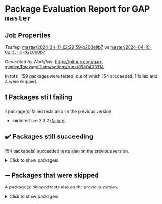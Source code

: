 # Package Evaluation Report for GAP `master`

## Job Properties

*Testing:* [master/2024-04-11-02:29:59-b200e0b7](https://github.com/gap-system/PackageDistro/blob/data/reports/master/2024-04-11-02:29:59-b200e0b7) vs [master/2024-04-10-02:33:19-b200e0b7](https://github.com/gap-system/PackageDistro/blob/data/reports/master/2024-04-10-02:33:19-b200e0b7)

*Generated by Workflow:* https://github.com/gap-system/PackageDistro/actions/runs/8640493914

In total, 159 packages were tested, out of which 154 succeeded, 1 failed and 4 were skipped.

## :exclamation: Packages still failing

1 package(s) failed tests also on the previous version.
- curlinterface 2.3.2 [(failure)](https://github.com/gap-system/PackageDistro/actions/runs/8640493914/job/23688685525)

## :heavy_check_mark: Packages still succeeding

154 package(s) succeeded tests also on the previous version.
<details><summary>Click to show packages!</summary>

- 4ti2interface 2023.02-04 [(success)](https://github.com/gap-system/PackageDistro/actions/runs/8640493914/job/23688677077)
- ace 5.6.2 [(success)](https://github.com/gap-system/PackageDistro/actions/runs/8640493914/job/23688678987)
- aclib 1.3.2 [(success)](https://github.com/gap-system/PackageDistro/actions/runs/8640493914/job/23688679528)
- agt 0.3.1 [(success)](https://github.com/gap-system/PackageDistro/actions/runs/8640493914/job/23688680024)
- alnuth 3.2.1 [(success)](https://github.com/gap-system/PackageDistro/actions/runs/8640493914/job/23688680268)
- anupq 3.3.0 [(success)](https://github.com/gap-system/PackageDistro/actions/runs/8640493914/job/23688682119)
- atlasrep 2.1.8 [(success)](https://github.com/gap-system/PackageDistro/actions/runs/8640493914/job/23688682302)
- autodoc 2023.06.19 [(success)](https://github.com/gap-system/PackageDistro/actions/runs/8640493914/job/23688682441)
- automata 1.15 [(success)](https://github.com/gap-system/PackageDistro/actions/runs/8640493914/job/23688682571)
- automgrp 1.3.2 [(success)](https://github.com/gap-system/PackageDistro/actions/runs/8640493914/job/23688682721)
- autpgrp 1.11 [(success)](https://github.com/gap-system/PackageDistro/actions/runs/8640493914/job/23688682876)
- cap 2024.04-01 [(success)](https://github.com/gap-system/PackageDistro/actions/runs/8640493914/job/23688682997)
- caratinterface 2.3.6 [(success)](https://github.com/gap-system/PackageDistro/actions/runs/8640493914/job/23688683136)
- cddinterface 2022.11.01 [(success)](https://github.com/gap-system/PackageDistro/actions/runs/8640493914/job/23688683298)
- circle 1.6.6 [(success)](https://github.com/gap-system/PackageDistro/actions/runs/8640493914/job/23688683437)
- classicpres 1.22 [(success)](https://github.com/gap-system/PackageDistro/actions/runs/8640493914/job/23688683593)
- cohomolo 1.6.11 [(success)](https://github.com/gap-system/PackageDistro/actions/runs/8640493914/job/23688683739)
- congruence 1.2.6 [(success)](https://github.com/gap-system/PackageDistro/actions/runs/8640493914/job/23688683896)
- corelg 1.56 [(success)](https://github.com/gap-system/PackageDistro/actions/runs/8640493914/job/23688684058)
- crime 1.6 [(success)](https://github.com/gap-system/PackageDistro/actions/runs/8640493914/job/23688684261)
- crisp 1.4.6 [(success)](https://github.com/gap-system/PackageDistro/actions/runs/8640493914/job/23688684466)
- crypting 0.10.4 [(success)](https://github.com/gap-system/PackageDistro/actions/runs/8640493914/job/23688684637)
- cryst 4.1.27 [(success)](https://github.com/gap-system/PackageDistro/actions/runs/8640493914/job/23688684859)
- crystcat 1.1.10 [(success)](https://github.com/gap-system/PackageDistro/actions/runs/8640493914/job/23688685014)
- ctbllib 1.3.9 [(success)](https://github.com/gap-system/PackageDistro/actions/runs/8640493914/job/23688685171)
- cubefree 1.19 [(success)](https://github.com/gap-system/PackageDistro/actions/runs/8640493914/job/23688685331)
- cvec 2.8.1 [(success)](https://github.com/gap-system/PackageDistro/actions/runs/8640493914/job/23688685685)
- datastructures 0.3.0 [(success)](https://github.com/gap-system/PackageDistro/actions/runs/8640493914/job/23688685900)
- deepthought 1.0.6 [(success)](https://github.com/gap-system/PackageDistro/actions/runs/8640493914/job/23688686093)
- design 1.8 [(success)](https://github.com/gap-system/PackageDistro/actions/runs/8640493914/job/23688686307)
- difsets 2.3.1 [(success)](https://github.com/gap-system/PackageDistro/actions/runs/8640493914/job/23688686482)
- digraphs 1.7.1 [(success)](https://github.com/gap-system/PackageDistro/actions/runs/8640493914/job/23688686665)
- edim 1.3.8 [(success)](https://github.com/gap-system/PackageDistro/actions/runs/8640493914/job/23688686860)
- example 4.3.4 [(success)](https://github.com/gap-system/PackageDistro/actions/runs/8640493914/job/23688687079)
- examplesforhomalg 2023.10-01 [(success)](https://github.com/gap-system/PackageDistro/actions/runs/8640493914/job/23688687254)
- factint 1.6.3 [(success)](https://github.com/gap-system/PackageDistro/actions/runs/8640493914/job/23688687428)
- ferret 1.0.10 [(success)](https://github.com/gap-system/PackageDistro/actions/runs/8640493914/job/23688687603)
- fga 1.5.0 [(success)](https://github.com/gap-system/PackageDistro/actions/runs/8640493914/job/23688687795)
- fining 1.5.6 [(success)](https://github.com/gap-system/PackageDistro/actions/runs/8640493914/job/23688688002)
- float 1.0.4 [(success)](https://github.com/gap-system/PackageDistro/actions/runs/8640493914/job/23688688189)
- format 1.4.4 [(success)](https://github.com/gap-system/PackageDistro/actions/runs/8640493914/job/23688688338)
- forms 1.2.11 [(success)](https://github.com/gap-system/PackageDistro/actions/runs/8640493914/job/23688688510)
- fplsa 1.2.6 [(success)](https://github.com/gap-system/PackageDistro/actions/runs/8640493914/job/23688688663)
- fr 2.4.13 [(success)](https://github.com/gap-system/PackageDistro/actions/runs/8640493914/job/23688688819)
- francy 2.0.3 [(success)](https://github.com/gap-system/PackageDistro/actions/runs/8640493914/job/23688688952)
- fwtree 1.3 [(success)](https://github.com/gap-system/PackageDistro/actions/runs/8640493914/job/23688689109)
- gapdoc 1.6.7 [(success)](https://github.com/gap-system/PackageDistro/actions/runs/8640493914/job/23688689269)
- gauss 2023.02-04 [(success)](https://github.com/gap-system/PackageDistro/actions/runs/8640493914/job/23688689432)
- gaussforhomalg 2023.11-01 [(success)](https://github.com/gap-system/PackageDistro/actions/runs/8640493914/job/23688689572)
- gbnp 1.0.5 [(success)](https://github.com/gap-system/PackageDistro/actions/runs/8640493914/job/23688689713)
- generalizedmorphismsforcap 2024.04-01 [(success)](https://github.com/gap-system/PackageDistro/actions/runs/8640493914/job/23688689873)
- genss 1.6.8 [(success)](https://github.com/gap-system/PackageDistro/actions/runs/8640493914/job/23688690034)
- gradedmodules 2024.01-01 [(success)](https://github.com/gap-system/PackageDistro/actions/runs/8640493914/job/23688690185)
- gradedringforhomalg 2023.08-01 [(success)](https://github.com/gap-system/PackageDistro/actions/runs/8640493914/job/23688690336)
- grape 4.9.0 [(success)](https://github.com/gap-system/PackageDistro/actions/runs/8640493914/job/23688690467)
- groupoids 1.74 [(success)](https://github.com/gap-system/PackageDistro/actions/runs/8640493914/job/23688690614)
- grpconst 2.6.5 [(success)](https://github.com/gap-system/PackageDistro/actions/runs/8640493914/job/23688690770)
- guarana 0.96.3 [(success)](https://github.com/gap-system/PackageDistro/actions/runs/8640493914/job/23688690903)
- guava 3.19 [(success)](https://github.com/gap-system/PackageDistro/actions/runs/8640493914/job/23688691046)
- hap 1.62 [(success)](https://github.com/gap-system/PackageDistro/actions/runs/8640493914/job/23688691185)
- hapcryst 0.1.15 [(success)](https://github.com/gap-system/PackageDistro/actions/runs/8640493914/job/23688691346)
- hecke 1.5.3 [(success)](https://github.com/gap-system/PackageDistro/actions/runs/8640493914/job/23688691502)
- help 4.0 [(success)](https://github.com/gap-system/PackageDistro/actions/runs/8640493914/job/23688691659)
- homalg 2024.01-01 [(success)](https://github.com/gap-system/PackageDistro/actions/runs/8640493914/job/23688691813)
- homalgtocas 2023.11-01 [(success)](https://github.com/gap-system/PackageDistro/actions/runs/8640493914/job/23688691941)
- idrel 2.46 [(success)](https://github.com/gap-system/PackageDistro/actions/runs/8640493914/job/23688692058)
- images 1.3.2 [(success)](https://github.com/gap-system/PackageDistro/actions/runs/8640493914/job/23688692176)
- intpic 0.3.0 [(success)](https://github.com/gap-system/PackageDistro/actions/runs/8640493914/job/23688692322)
- io 4.8.2 [(success)](https://github.com/gap-system/PackageDistro/actions/runs/8640493914/job/23688692484)
- io_forhomalg 2023.02-04 [(success)](https://github.com/gap-system/PackageDistro/actions/runs/8640493914/job/23688692665)
- irredsol 1.4.4 [(success)](https://github.com/gap-system/PackageDistro/actions/runs/8640493914/job/23688692804)
- json 2.2.0 [(success)](https://github.com/gap-system/PackageDistro/actions/runs/8640493914/job/23688692987)
- jupyterkernel 1.5.0 [(success)](https://github.com/gap-system/PackageDistro/actions/runs/8640493914/job/23688693135)
- jupyterviz 1.5.6 [(success)](https://github.com/gap-system/PackageDistro/actions/runs/8640493914/job/23688693282)
- kan 1.37 [(success)](https://github.com/gap-system/PackageDistro/actions/runs/8640493914/job/23688693429)
- kbmag 1.5.11 [(success)](https://github.com/gap-system/PackageDistro/actions/runs/8640493914/job/23688693583)
- laguna 3.9.6 [(success)](https://github.com/gap-system/PackageDistro/actions/runs/8640493914/job/23688693726)
- liealgdb 2.2.1 [(success)](https://github.com/gap-system/PackageDistro/actions/runs/8640493914/job/23688693858)
- liepring 2.8 [(success)](https://github.com/gap-system/PackageDistro/actions/runs/8640493914/job/23688694016)
- liering 2.4.2 [(success)](https://github.com/gap-system/PackageDistro/actions/runs/8640493914/job/23688694176)
- linearalgebraforcap 2024.04-02 [(success)](https://github.com/gap-system/PackageDistro/actions/runs/8640493914/job/23688694319)
- lins 0.9 [(success)](https://github.com/gap-system/PackageDistro/actions/runs/8640493914/job/23688694454)
- localizeringforhomalg 2023.10-01 [(success)](https://github.com/gap-system/PackageDistro/actions/runs/8640493914/job/23688694622)
- loops 3.4.3 [(success)](https://github.com/gap-system/PackageDistro/actions/runs/8640493914/job/23688694754)
- lpres 1.0.3 [(success)](https://github.com/gap-system/PackageDistro/actions/runs/8640493914/job/23688694892)
- majoranaalgebras 1.5.1 [(success)](https://github.com/gap-system/PackageDistro/actions/runs/8640493914/job/23688695030)
- mapclass 1.4.6 [(success)](https://github.com/gap-system/PackageDistro/actions/runs/8640493914/job/23688695175)
- matgrp 0.70 [(success)](https://github.com/gap-system/PackageDistro/actions/runs/8640493914/job/23688695315)
- matricesforhomalg 2024.02-01 [(success)](https://github.com/gap-system/PackageDistro/actions/runs/8640493914/job/23688695447)
- modisom 2.5.4 [(success)](https://github.com/gap-system/PackageDistro/actions/runs/8640493914/job/23688695590)
- modulepresentationsforcap 2024.04-01 [(success)](https://github.com/gap-system/PackageDistro/actions/runs/8640493914/job/23688695759)
- modules 2024.01-01 [(success)](https://github.com/gap-system/PackageDistro/actions/runs/8640493914/job/23688695919)
- monoidalcategories 2024.04-01 [(success)](https://github.com/gap-system/PackageDistro/actions/runs/8640493914/job/23688696054)
- nconvex 2022.09-01 [(success)](https://github.com/gap-system/PackageDistro/actions/runs/8640493914/job/23688696183)
- nilmat 1.4.2 [(success)](https://github.com/gap-system/PackageDistro/actions/runs/8640493914/job/23688696344)
- nock 1.5 [(success)](https://github.com/gap-system/PackageDistro/actions/runs/8640493914/job/23688696467)
- normalizinterface 1.3.6 [(success)](https://github.com/gap-system/PackageDistro/actions/runs/8640493914/job/23688696574)
- nq 2.5.11 [(success)](https://github.com/gap-system/PackageDistro/actions/runs/8640493914/job/23688696672)
- numericalsgps 1.3.1 [(success)](https://github.com/gap-system/PackageDistro/actions/runs/8640493914/job/23688696800)
- openmath 11.5.3 [(success)](https://github.com/gap-system/PackageDistro/actions/runs/8640493914/job/23688696919)
- orb 4.9.0 [(success)](https://github.com/gap-system/PackageDistro/actions/runs/8640493914/job/23688697047)
- packagemanager 1.4.3 [(success)](https://github.com/gap-system/PackageDistro/actions/runs/8640493914/job/23688697162)
- patternclass 2.4.3 [(success)](https://github.com/gap-system/PackageDistro/actions/runs/8640493914/job/23688697290)
- permut 2.0.5 [(success)](https://github.com/gap-system/PackageDistro/actions/runs/8640493914/job/23688697401)
- polenta 1.3.10 [(success)](https://github.com/gap-system/PackageDistro/actions/runs/8640493914/job/23688697529)
- polymaking 0.8.7 [(success)](https://github.com/gap-system/PackageDistro/actions/runs/8640493914/job/23688697680)
- primgrp 3.4.4 [(success)](https://github.com/gap-system/PackageDistro/actions/runs/8640493914/job/23688697812)
- profiling 2.5.4 [(success)](https://github.com/gap-system/PackageDistro/actions/runs/8640493914/job/23688697938)
- qdistrnd 0.9.4 [(success)](https://github.com/gap-system/PackageDistro/actions/runs/8640493914/job/23688698099)
- qpa 1.35 [(success)](https://github.com/gap-system/PackageDistro/actions/runs/8640493914/job/23688698300)
- quagroup 1.8.4 [(success)](https://github.com/gap-system/PackageDistro/actions/runs/8640493914/job/23688698498)
- radiroot 2.9 [(success)](https://github.com/gap-system/PackageDistro/actions/runs/8640493914/job/23688698671)
- rcwa 4.7.1 [(success)](https://github.com/gap-system/PackageDistro/actions/runs/8640493914/job/23688698830)
- rds 1.8 [(success)](https://github.com/gap-system/PackageDistro/actions/runs/8640493914/job/23688699001)
- recog 1.4.2 [(success)](https://github.com/gap-system/PackageDistro/actions/runs/8640493914/job/23688699159)
- repndecomp 1.3.0 [(success)](https://github.com/gap-system/PackageDistro/actions/runs/8640493914/job/23688699365)
- repsn 3.1.2 [(success)](https://github.com/gap-system/PackageDistro/actions/runs/8640493914/job/23688699486)
- resclasses 4.7.3 [(success)](https://github.com/gap-system/PackageDistro/actions/runs/8640493914/job/23688699633)
- ringsforhomalg 2023.11-02 [(success)](https://github.com/gap-system/PackageDistro/actions/runs/8640493914/job/23688699766)
- sco 2023.08-01 [(success)](https://github.com/gap-system/PackageDistro/actions/runs/8640493914/job/23688699912)
- scscp 2.4.2 [(success)](https://github.com/gap-system/PackageDistro/actions/runs/8640493914/job/23688700051)
- semigroups 5.3.7 [(success)](https://github.com/gap-system/PackageDistro/actions/runs/8640493914/job/23688700201)
- sglppow 2.4 [(success)](https://github.com/gap-system/PackageDistro/actions/runs/8640493914/job/23688700384)
- sgpviz 0.999.5 [(success)](https://github.com/gap-system/PackageDistro/actions/runs/8640493914/job/23688700545)
- simpcomp 2.1.14 [(success)](https://github.com/gap-system/PackageDistro/actions/runs/8640493914/job/23688700712)
- singular 2023.02.09 [(success)](https://github.com/gap-system/PackageDistro/actions/runs/8640493914/job/23688700880)
- sl2reps 1.1 [(success)](https://github.com/gap-system/PackageDistro/actions/runs/8640493914/job/23688701040)
- sla 1.5.3 [(success)](https://github.com/gap-system/PackageDistro/actions/runs/8640493914/job/23688701306)
- smallgrp 1.5.3 [(success)](https://github.com/gap-system/PackageDistro/actions/runs/8640493914/job/23688701452)
- smallsemi 0.6.13 [(success)](https://github.com/gap-system/PackageDistro/actions/runs/8640493914/job/23688701861)
- sonata 2.9.6 [(success)](https://github.com/gap-system/PackageDistro/actions/runs/8640493914/job/23688702023)
- sophus 1.27 [(success)](https://github.com/gap-system/PackageDistro/actions/runs/8640493914/job/23688702230)
- sotgrps 1.2 [(success)](https://github.com/gap-system/PackageDistro/actions/runs/8640493914/job/23688702362)
- spinsym 1.5.2 [(success)](https://github.com/gap-system/PackageDistro/actions/runs/8640493914/job/23688702515)
- standardff 1.0 [(success)](https://github.com/gap-system/PackageDistro/actions/runs/8640493914/job/23688702648)
- symbcompcc 1.3.2 [(success)](https://github.com/gap-system/PackageDistro/actions/runs/8640493914/job/23688702771)
- thelma 1.3 [(success)](https://github.com/gap-system/PackageDistro/actions/runs/8640493914/job/23688702907)
- tomlib 1.2.11 [(success)](https://github.com/gap-system/PackageDistro/actions/runs/8640493914/job/23688703055)
- toolsforhomalg 2023.11-01 [(success)](https://github.com/gap-system/PackageDistro/actions/runs/8640493914/job/23688703199)
- toric 1.9.5 [(success)](https://github.com/gap-system/PackageDistro/actions/runs/8640493914/job/23688703389)
- toricvarieties 2022.07.13 [(success)](https://github.com/gap-system/PackageDistro/actions/runs/8640493914/job/23688703551)
- transgrp 3.6.5 [(success)](https://github.com/gap-system/PackageDistro/actions/runs/8640493914/job/23688703694)
- typeset 1.2.2 [(success)](https://github.com/gap-system/PackageDistro/actions/runs/8640493914/job/23688703865)
- ugaly 4.1.3 [(success)](https://github.com/gap-system/PackageDistro/actions/runs/8640493914/job/23688704017)
- unipot 1.5 [(success)](https://github.com/gap-system/PackageDistro/actions/runs/8640493914/job/23688704156)
- unitlib 4.2.0 [(success)](https://github.com/gap-system/PackageDistro/actions/runs/8640493914/job/23688704290)
- utils 0.85 [(success)](https://github.com/gap-system/PackageDistro/actions/runs/8640493914/job/23688704406)
- uuid 0.7 [(success)](https://github.com/gap-system/PackageDistro/actions/runs/8640493914/job/23688704547)
- walrus 0.9991 [(success)](https://github.com/gap-system/PackageDistro/actions/runs/8640493914/job/23688704669)
- wedderga 4.10.5 [(success)](https://github.com/gap-system/PackageDistro/actions/runs/8640493914/job/23688704846)
- xmod 2.92 [(success)](https://github.com/gap-system/PackageDistro/actions/runs/8640493914/job/23688704978)
- xmodalg 1.23 [(success)](https://github.com/gap-system/PackageDistro/actions/runs/8640493914/job/23688705134)
- yangbaxter 0.10.3 [(success)](https://github.com/gap-system/PackageDistro/actions/runs/8640493914/job/23688705252)
- zeromqinterface 0.14 [(success)](https://github.com/gap-system/PackageDistro/actions/runs/8640493914/job/23688705395)
</details>

## :heavy_minus_sign: Packages that were skipped

4 package(s) skipped tests also on the previous version.
<details><summary>Click to show packages!</summary>

- browse 1.8.21 [(skipped)](https://github.com/gap-system/PackageDistro/actions/runs/8640493914/job/23688476512)
- itc 1.5.1 [(skipped)](https://github.com/gap-system/PackageDistro/actions/runs/8640493914/job/23688476512)
- polycyclic 2.16 [(skipped)](https://github.com/gap-system/PackageDistro/actions/runs/8640493914/job/23688476512)
- xgap 4.32 [(skipped)](https://github.com/gap-system/PackageDistro/actions/runs/8640493914/job/23688476512)
</details>

